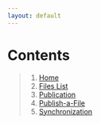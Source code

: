 ```yaml
---
layout: default
---
```


# Contents
> 1. [Home](./_posts/Home.md)
> 2. [Files List](./_posts/Files-List.md)
> 3. [Publication](./_posts/Publication.md)
> 4. [Publish-a-File](./_posts/Publish-a-File.md)
> 5. [Synchronization](./_posts/Synchronization.md)

